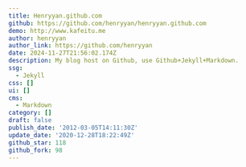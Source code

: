 ```yaml
---
title: Henryyan.github.com
github: https://github.com/henryyan/henryyan.github.com
demo: http://www.kafeitu.me
author: henryyan
author_link: https://github.com/henryyan
date: 2024-11-27T21:56:02.174Z
description: My blog host on Github, use Github+Jekyll+Markdown.
ssg:
  - Jekyll
css: []
ui: []
cms:
  - Markdown
category: []
draft: false
publish_date: '2012-03-05T14:11:30Z'
update_date: '2020-12-28T18:22:49Z'
github_star: 118
github_fork: 98
---
```

